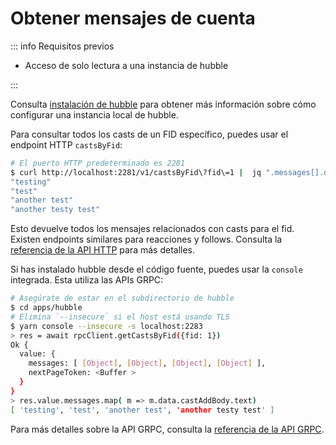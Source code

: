 # Obtener mensajes de cuenta

::: info Requisitos previos

- Acceso de solo lectura a una instancia de hubble

:::

Consulta [instalación de hubble](/es/hubble/install) para obtener más información sobre cómo configurar una instancia local de hubble.

Para consultar todos los casts de un FID específico, puedes usar el endpoint HTTP `castsByFid`:

```bash
# El puerto HTTP predeterminado es 2281
$ curl http://localhost:2281/v1/castsByFid\?fid\=1 |  jq ".messages[].data.castAddBody.text | select( . != null)"
"testing"
"test"
"another test"
"another testy test"
```

Esto devuelve todos los mensajes relacionados con casts para el fid. Existen endpoints similares para reacciones y follows. Consulta la [referencia de la API HTTP](/es/reference/hubble/httpapi/httpapi) para más detalles.

Si has instalado hubble desde el código fuente, puedes usar la `console` integrada. Esta utiliza las APIs GRPC:

```bash
# Asegúrate de estar en el subdirectorio de hubble
$ cd apps/hubble
# Elimina `--insecure` si el host está usando TLS
$ yarn console --insecure -s localhost:2283
> res = await rpcClient.getCastsByFid({fid: 1})
Ok {
  value: {
    messages: [ [Object], [Object], [Object], [Object] ],
    nextPageToken: <Buffer >
  }
}
> res.value.messages.map( m => m.data.castAddBody.text)
[ 'testing', 'test', 'another test', 'another testy test' ]
```

Para más detalles sobre la API GRPC, consulta la [referencia de la API GRPC](/es/reference/hubble/grpcapi/grpcapi).
